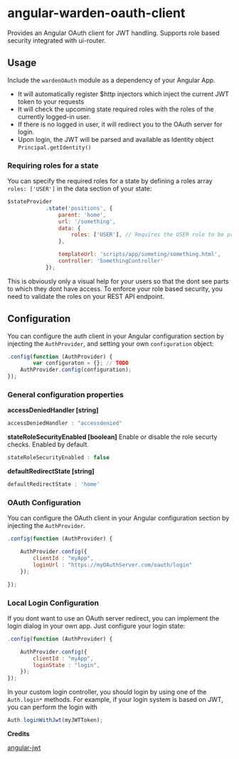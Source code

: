 # angular-warden-oauth-client
Provides an Angular OAuth client for JWT handling. Supports role based security integrated with ui-router.

## Usage

Include the `wardenOAuth` module as a dependency of your Angular App.

* It will automatically register $http injectors which inject the current JWT token to your requests
* It will check the upcoming state required roles with the roles of the currently logged-in user.
* If there is no logged in user, it will redirect you to the OAuth server for login.
* Upon login, the JWT will be parsed and available as Identity object `Principal.getIdentity()`

### Requiring roles for a state

You can specify the required roles for a state by defining a roles array `roles: ['USER']` in the data section of your state:
```javascript
$stateProvider
            .state('positions', {
                parent: 'home',
                url: '/something',
                data: {
                    roles: ['USER'], // Requires the USER role to be present
                },

                templateUrl: 'scripts/app/someting/something.html',
                controller: 'SomethingController'
            });
```

This is obviously only a visual help for your users so that the dont see parts to which they dont have access. To enforce your role based security, you need to validate the roles on your REST API endpoint.

## Configuration

You can configure the auth client in your Angular configuration section by injecting the `AuthProvider`, and setting your own `configuration` object:

```javascript
.config(function (AuthProvider) {
        var configuraton = {}; // TODO
	AuthProvider.config(configuration);
});
```

### General configuration properties

**accessDeniedHandler [string]**

```javascript
accessDeniedHandler : "accessdenied"
```

**stateRoleSecurityEnabled [boolean]**
Enable or disable the role securty checks. Enabled by default.
```javascript
stateRoleSecurityEnabled : false
```
**defaultRedirectState [string]**
```javascript
defaultRedirectState : 'home'
```


### OAuth Configuration

You can configure the OAuth client in your Angular configuration section by injecting the `AuthProvider`.
```javascript
.config(function (AuthProvider) {

	AuthProvider.config({
		clientId : "myApp",
        loginUrl : "https://myOAuthServer.com/oauth/login"
	});

});
```

### Local Login Configuration
If you dont want to use an OAuth server redirect, you can implement the login dialog in your own app.
Just configure your login state:
```javascript
.config(function (AuthProvider) {

	AuthProvider.config({
		clientId : "myApp",
        loginState : "login",
	});
});
```

In your custom login controller, you should login by using one of the `Auth.login*` methods.
For example, if your login system is based on JWT, you can perform the login with
```javascript
Auth.loginWithJwt(myJWTToken);
```

**Credits**

[angular-jwt](https://github.com/auth0/angular-jwt)
